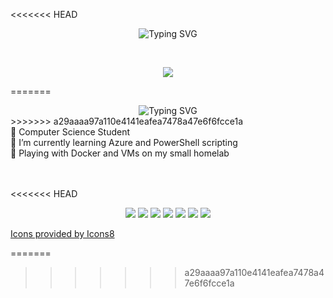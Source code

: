 <!--header / https://github.com/denvercoder1/readme-typing-svg -->
<<<<<<< HEAD
<p align="center"><img src="https://readme-typing-svg.demolab.com?font=Fira+Code&duration=3000&pause=1000&color=7DC92B&center=true&vCenter=true&width=435&lines=Hi%2C+I'm+Maciek" alt="Typing SVG" />
</p><br>
<p align="center">
<img src="https://img.icons8.com/fluency/48/000000/potted-plant.png"/>
</p>

=======
<center><img src="https://readme-typing-svg.demolab.com?font=Fira+Code&duration=3000&pause=1000&color=7DC92B&center=true&vCenter=true&width=435&lines=Hi%2C+I'm+Maciek" alt="Typing SVG" /><br>
</center>
>>>>>>> a29aaaa97a110e4141eafea7478a47e6f6fcce1a
<br>
🌱 Computer Science Student<br>
🌱 I’m currently learning Azure and PowerShell scripting<br>
🌱 Playing with Docker and VMs on my small homelab<br><br><br>


<<<<<<< HEAD
<p align="center">
<img src="https://img.icons8.com/fluency/48/000000/azure-1.png"/>
<img src="https://img.icons8.com/fluency/48/000000/powershell.png"/>
<img src="https://img.icons8.com/fluency/48/000000/windows-11.png"/>
<img src="https://img.icons8.com/fluency/48/000000/visual-studio.png"/>
<img src="https://img.icons8.com/fluency/48/000000/raspberry.png"/>
<img src="https://img.icons8.com/fluency/48/000000/docker.png"/>
<img src="https://img.icons8.com/fluency/48/000000/proxmox.png"/>
</p>

<p><a href="icons8.com" color="gray" font-size="11px">Icons provided by Icons8<a></p>

=======
>>>>>>> a29aaaa97a110e4141eafea7478a47e6f6fcce1a
<!---
JarnotMaciej/JarnotMaciej is a ✨ special ✨ repository because its `README.md` (this file) appears on your GitHub profile.
You can click the Preview link to take a look at your changes.
--->
